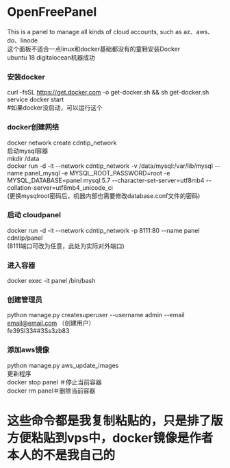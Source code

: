 # OpenFreePanel
This is a panel to manage all kinds of cloud accounts, such as az、aws、do、linode  
这个面板不适合一点linux和docker基础都没有的童鞋安装Docker  
ubuntu  18  digitalocean机器成功
### 安装docker  
curl -fsSL https://get.docker.com -o get-docker.sh && sh get-docker.sh service docker start  
#如果docker没启动，可以运行这个  
### docker创建网络  
docker network create cdntip_network  
启动mysql容器  
mkdir /data  
docker run -d -it --network cdntip_network -v /data/mysql:/var/lib/mysql --name panel_mysql -e MYSQL_ROOT_PASSWORD=root -e MYSQL_DATABASE=panel mysql:5.7 --character-set-server=utf8mb4 --collation-server=utf8mb4_unicode_ci  
(更换mysqlroot密码后，机器内部也需要修改database.conf文件的密码)  
### 启动 cloudpanel  
docker run -d -it --network cdntip_network -p 8111:80 --name panel cdntip/panel  
(8111端口可改为任意，此处为实际对外端口)
### 进入容器  
docker exec -it panel /bin/bash  
### 创建管理员  
python manage.py createsuperuser --username admin --email email@email.com
（创建用户）  
fe39SI33##3Ss3zb83  
### 添加aws镜像  
python manage.py aws_update_images   
更新程序  
docker stop panel ＃停止当前容器  
docker rm panel＃删除当前容器  

# 这些命令都是我复制粘贴的，只是排了版方便粘贴到vps中，docker镜像是作者本人的不是我自己的
